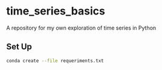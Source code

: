 # time_series_basics
A repository for my own exploration of time series in Python

## Set Up

```bash
conda create --file requeriments.txt
```
